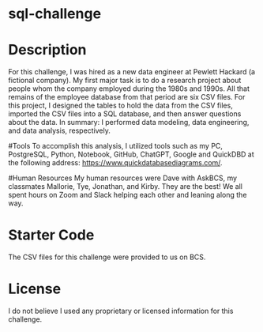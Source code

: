 # sql-challenge

# Description
For this challenge, I was hired as a new data engineer at Pewlett Hackard (a fictional company). My first major task is to do a research project about people whom the company employed during the 1980s and 1990s. All that remains of the employee database from that period are six CSV files.
For this project, I designed the tables to hold the data from the CSV files, imported the CSV files into a SQL database, and then answer questions about the data. In summary: I performed data modeling, data engineering, and data analysis, respectively.

#Tools 
To accomplish this analysis, I utilized tools such as my PC, PostgreSQL, Python, Notebook, GitHub, ChatGPT, Google and QuickDBD at the following address: https://www.quickdatabasediagrams.com/. 

#Human Resources 
My human resources were Dave with AskBCS, my classmates Mallorie, Tye, Jonathan, and Kirby. They are the best! We all spent hours on Zoom and Slack helping each other and leaning along the way. 

# Starter Code
The CSV files for this challenge were provided to us on BCS. 

# License
I do not believe I used any proprietary or licensed information for this challenge. 
